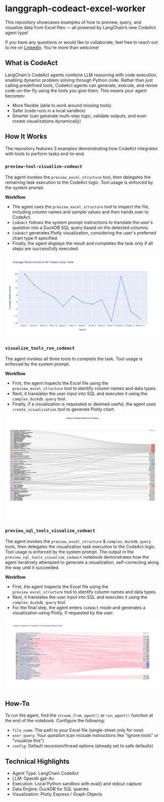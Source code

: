 # langgraph-codeact-excel-worker

This repository showcases examples of how to preview, query, and visualize data from Excel files — all powered by LangChain’s new CodeAct agent type!

If you have any questions or would like to collaborate, feel free to reach out to me on [LinkedIn](https://www.linkedin.com/in/jenya-stoeva-60477249/). You're more than welcome!

## What is CodeAct

LangChain's CodeAct agents combine LLM reasoning with code execution, enabling dynamic problem solving through Python code. Rather than just calling predefined tools, CodeAct agents can generate, execute, and revise code on-the-fly using the tools you give them. This means your agent becomes:

* More flexible (able to work around missing tools)
* Safer (code runs in a local sandbox)
* Smarter (can generate multi-step logic, validate outputs, and even create visualizations dynamically)


## How It Works

The repository features 3 examples demonstrating how CodeAct integrates with tools to perform tasks end-to-end.


### ```preview-tool-visualize-codeact```

The agent invokes the ```preview_excel_structure``` tool, then delegates the remaining task execution to the CodeAct logic. Tool usage is enforced by the system prompt.

**Workflow**

* The agent uses the ```preview_excel_structure``` tool to inspect the file, including column names and sample values and then hands over to CodeAct.
* ```CodeAct``` follows the system prompt instructions to translate the user's question into a DuckDB SQL query based on the detected columns.
* ```CodeAct``` generates Plotly visualization, considering the user's preferred chart type if specified.
* Finally, the agent displays the result and completes the task only if all steps are successfully executed.

![preview-tool-visualize-codeact visualization](preview-tool-visualize-codeact.png)


### ```visualize_tools_run_codeact```

The agent invokes all three tools to complete the task. Tool usage is enforced by the system prompt.

**Workflow**

* First, the agent inspects the Excel file using the ```preview_excel_structure``` tool to identify column names and data types.
* Next, it translates the user input into SQL and executes it using the ```complex_duckdb_query``` tool.
* Finally, if a visualization is requested or deemed useful, the agent uses ```create_visualization``` tool to generate Plotly chart.

![visualize_tools_run_codeact visualization](visualize_tools_run_codeact.png)

### ```preview_sql_tools_visualize_codeact```

The agent invokes the ```preview_excel_structure``` & ```complex_duckdb_query``` tools, then delegates the visualization task execution to the CodeAct logic. Tool usage is enforced by the system prompt.
The output in the ```preview_sql_tools_visualize_codeact``` notebook demonstrates how the agent iteratively attempted to generate a visualization, self-correcting along the way until it succeeded.

**Workflow**

* First, the agent inspects the Excel file using the ```preview_excel_structure``` tool to identify column names and data types.
* Next, it translates the user input into SQL and executes it using the ```complex_duckdb_query``` tool. 
* For the final step, the agent enters ```CodeAct``` mode and generates a visualization using Plotly, if requested by the user.

![preview_sql_tools_visualize_codeact visualization](preview_sql_tools_visualize_codeact.png)


## How-To

To run the agent, find the ```stream_from_agent()``` or ```run_agent()``` function at the end of the notebook. Configure the following:

* ```file_name```: The path to your Excel file (single-sheet only for now)
* ```user_query```: Your question (can include instructions like "ignore tools" or "visualize this")
* ```config```: Default recursion/thread options (already set to safe defaults)
  

## Technical Highlights

* Agent Type: LangChain CodeAct
* LLM: OpenAI gpt-4o
* Execution: Local Python sandbox with eval() and stdout capture
* Data Engine: DuckDB for SQL queries
* Visualization: Plotly Express / Graph Objects





